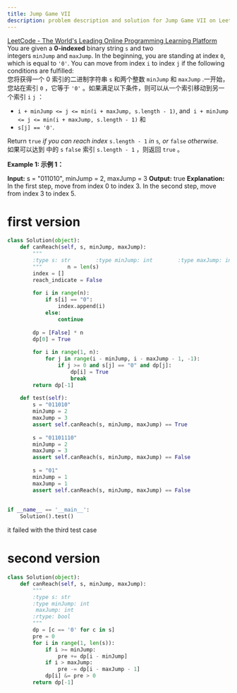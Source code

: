 ```yaml
---
title: Jump Game VII
description: problem description and solution for Jump Game VII on LeetCode
---
```

[LeetCode - The World's Leading Online Programming Learning Platform](https://leetcode.com/problems/jump-game-vii/)  
You are given a **0-indexed** binary string `s` and two integers `minJump` and `maxJump`. In the beginning, you are standing at index `0`, which is equal to `'0'`. You can move from index `i` to index `j` if the following conditions are fulfilled:  
您将获得一个 0 索引的二进制字符串 `s` 和两个整数 `minJump` 和 `maxJump` .一开始，您站在索引 `0` ，它等于 `'0'` 。如果满足以下条件，则可以从一个索引移动到另一个索引 `i` `j` ：

- `i + minJump <= j <= min(i + maxJump, s.length - 1)`, and  `i + minJump <= j <= min(i + maxJump, s.length - 1)` 和
- `s[j] == '0'`.

Return `true` _if you can reach index_ `s.length - 1` _in_ `s`_, or_ `false` _otherwise._  
如果可以达到 中的 `s` `false` 索引 `s.length - 1` ，则返回 `true` 。

**Example 1: 示例 1：**

**Input:** s = "011010", minJump = 2, maxJump = 3
**Output:** true
**Explanation:**
In the first step, move from index 0 to index 3. 
In the second step, move from index 3 to index 5.

# first version

```python
class Solution(object):  
    def canReach(self, s, minJump, maxJump):  
        """  
        :type s: str        :type minJump: int        :type maxJump: int        :rtype: bool  
        """        n = len(s)  
        index = []  
        reach_indicate = False  
  
        for i in range(n):  
            if s[i] == "0":  
                index.append(i)  
            else:  
                continue  
  
        dp = [False] * n  
        dp[0] = True  
  
        for i in range(1, n):  
            for j in range(i - minJump, i - maxJump - 1, -1):  
                if j >= 0 and s[j] == "0" and dp[j]:  
                    dp[i] = True  
                    break  
        return dp[-1]  
  
    def test(self):  
        s = "011010"  
        minJump = 2  
        maxJump = 3  
        assert self.canReach(s, minJump, maxJump) == True  
  
        s = "01101110"  
        minJump = 2  
        maxJump = 3  
        assert self.canReach(s, minJump, maxJump) == False  
  
        s = "01"  
        minJump = 1  
        maxJump = 1  
        assert self.canReach(s, minJump, maxJump) == False  
  
  
if __name__ == '__main__':  
    Solution().test()
```

it failed with the third test case

# second version
```python
class Solution(object):
    def canReach(self, s, minJump, maxJump):
        """
        :type s: str
        :type minJump: int
         maxJump: int
        :rtype: bool
        """
        dp = [c == '0' for c in s]
        pre = 0
        for i in range(1, len(s)):
            if i >= minJump:
                pre += dp[i - minJump]
            if i > maxJump:
                pre -= dp[i - maxJump - 1]
            dp[i] &= pre > 0
        return dp[-1]
```